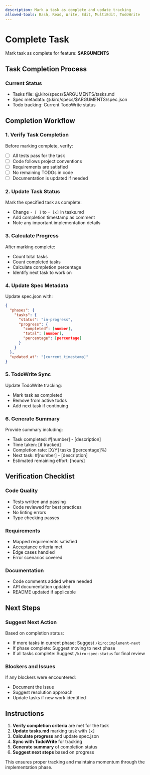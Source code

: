 ```yaml
---
description: Mark a task as complete and update tracking
allowed-tools: Bash, Read, Write, Edit, MultiEdit, TodoWrite
---
```


# Complete Task

Mark task as complete for feature: **$ARGUMENTS**

## Task Completion Process

### Current Status

- Tasks file: @.kiro/specs/$ARGUMENTS/tasks.md
- Spec metadata: @.kiro/specs/$ARGUMENTS/spec.json
- Todo tracking: Current TodoWrite status

## Completion Workflow

### 1. Verify Task Completion

Before marking complete, verify:

- [ ] All tests pass for the task
- [ ] Code follows project conventions
- [ ] Requirements are satisfied
- [ ] No remaining TODOs in code
- [ ] Documentation is updated if needed

### 2. Update Task Status

Mark the specified task as complete:

- Change `- [ ]` to `- [x]` in tasks.md
- Add completion timestamp as comment
- Note any important implementation details

### 3. Calculate Progress

After marking complete:

- Count total tasks
- Count completed tasks
- Calculate completion percentage
- Identify next task to work on

### 4. Update Spec Metadata

Update spec.json with:

```json
{
  "phases": {
    "tasks": {
      "status": "in-progress",
      "progress": {
        "completed": [number],
        "total": [number],
        "percentage": [percentage]
      }
    }
  },
  "updated_at": "[current_timestamp]"
}
```

### 5. TodoWrite Sync

Update TodoWrite tracking:

- Mark task as completed
- Remove from active todos
- Add next task if continuing

### 6. Generate Summary

Provide summary including:

- Task completed: #[number] - [description]
- Time taken: [if tracked]
- Completion rate: [X/Y] tasks ([percentage]%)
- Next task: #[number] - [description]
- Estimated remaining effort: [hours]

## Verification Checklist

### Code Quality

- Tests written and passing
- Code reviewed for best practices
- No linting errors
- Type checking passes

### Requirements

- Mapped requirements satisfied
- Acceptance criteria met
- Edge cases handled
- Error scenarios covered

### Documentation

- Code comments added where needed
- API documentation updated
- README updated if applicable

## Next Steps

### Suggest Next Action

Based on completion status:

- If more tasks in current phase: Suggest `/kiro:implement-next`
- If phase complete: Suggest moving to next phase
- If all tasks complete: Suggest `/kiro:spec-status` for final review

### Blockers and Issues

If any blockers were encountered:

- Document the issue
- Suggest resolution approach
- Update tasks if new work identified

## Instructions

1. **Verify completion criteria** are met for the task
2. **Update tasks.md** marking task with `[x]`
3. **Calculate progress** and update spec.json
4. **Sync with TodoWrite** for tracking
5. **Generate summary** of completion status
6. **Suggest next steps** based on progress

This ensures proper tracking and maintains momentum through the implementation
phase.
